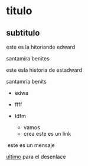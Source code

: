 # titulo

## subtitulo

este es la hitoriande edward  

santamira benites

este esla historia de estadward

santamria benits

* edwa

* ffff

* ldfm
  * vamos
  * crea  este es un link  

​                                            este es un mensaje

[ultimo](#) para el desenlace  

